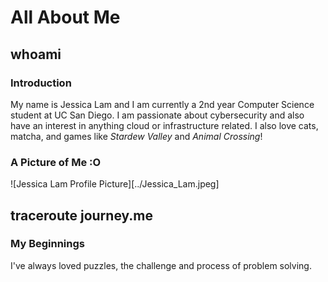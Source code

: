 # All About Me

## whoami
### Introduction
My name is Jessica Lam and I am currently a 2nd year Computer Science student at UC San Diego. I am passionate about cybersecurity and also have an interest in anything cloud or infrastructure related. I also love cats, matcha, and games like *Stardew Valley* and *Animal Crossing*!

### A Picture of Me :O
![Jessica Lam Profile Picture][../Jessica_Lam.jpeg]

## traceroute journey.me
### My Beginnings
I've always loved puzzles, the challenge and process of problem solving. 